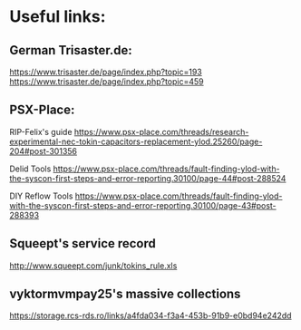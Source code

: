 # Useful links:

## German Trisaster.de:
https://www.trisaster.de/page/index.php?topic=193
https://www.trisaster.de/page/index.php?topic=459

## PSX-Place:
RIP-Felix's guide
https://www.psx-place.com/threads/research-experimental-nec-tokin-capacitors-replacement-ylod.25260/page-204#post-301356

Delid Tools
https://www.psx-place.com/threads/fault-finding-ylod-with-the-syscon-first-steps-and-error-reporting.30100/page-44#post-288524

DIY Reflow Tools
https://www.psx-place.com/threads/fault-finding-ylod-with-the-syscon-first-steps-and-error-reporting.30100/page-43#post-288393


## Squeept's service record
http://www.squeept.com/junk/tokins_rule.xls

## vyktormvmpay25's massive collections
https://storage.rcs-rds.ro/links/a4fda034-f3a4-453b-91b9-e0bd94e242dd